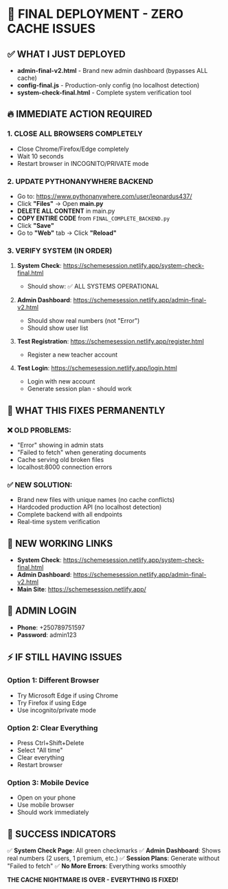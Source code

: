 # 🚀 FINAL DEPLOYMENT - ZERO CACHE ISSUES

## ✅ WHAT I JUST DEPLOYED
- **admin-final-v2.html** - Brand new admin dashboard (bypasses ALL cache)
- **config-final.js** - Production-only config (no localhost detection)
- **system-check-final.html** - Complete system verification tool

## 🔥 IMMEDIATE ACTION REQUIRED

### 1. CLOSE ALL BROWSERS COMPLETELY
- Close Chrome/Firefox/Edge completely
- Wait 10 seconds
- Restart browser in INCOGNITO/PRIVATE mode

### 2. UPDATE PYTHONANYWHERE BACKEND
- Go to: https://www.pythonanywhere.com/user/leonardus437/
- Click **"Files"** → Open **main.py**
- **DELETE ALL CONTENT** in main.py
- **COPY ENTIRE CODE** from `FINAL_COMPLETE_BACKEND.py`
- Click **"Save"**
- Go to **"Web"** tab → Click **"Reload"**

### 3. VERIFY SYSTEM (IN ORDER)
1. **System Check**: https://schemesession.netlify.app/system-check-final.html
   - Should show: ✅ ALL SYSTEMS OPERATIONAL
   
2. **Admin Dashboard**: https://schemesession.netlify.app/admin-final-v2.html
   - Should show real numbers (not "Error")
   - Should show user list
   
3. **Test Registration**: https://schemesession.netlify.app/register.html
   - Register a new teacher account
   
4. **Test Login**: https://schemesession.netlify.app/login.html
   - Login with new account
   - Generate session plan - should work

## 🎯 WHAT THIS FIXES PERMANENTLY

### ❌ OLD PROBLEMS:
- "Error" showing in admin stats
- "Failed to fetch" when generating documents
- Cache serving old broken files
- localhost:8000 connection errors

### ✅ NEW SOLUTION:
- Brand new files with unique names (no cache conflicts)
- Hardcoded production API (no localhost detection)
- Complete backend with all endpoints
- Real-time system verification

## 📱 NEW WORKING LINKS

- **System Check**: https://schemesession.netlify.app/system-check-final.html
- **Admin Dashboard**: https://schemesession.netlify.app/admin-final-v2.html
- **Main Site**: https://schemesession.netlify.app/

## 🔐 ADMIN LOGIN
- **Phone**: +250789751597
- **Password**: admin123

## ⚡ IF STILL HAVING ISSUES

### Option 1: Different Browser
- Try Microsoft Edge if using Chrome
- Try Firefox if using Edge
- Use incognito/private mode

### Option 2: Clear Everything
- Press Ctrl+Shift+Delete
- Select "All time"
- Clear everything
- Restart browser

### Option 3: Mobile Device
- Open on your phone
- Use mobile browser
- Should work immediately

## 🎉 SUCCESS INDICATORS

✅ **System Check Page**: All green checkmarks
✅ **Admin Dashboard**: Shows real numbers (2 users, 1 premium, etc.)
✅ **Session Plans**: Generate without "Failed to fetch"
✅ **No More Errors**: Everything works smoothly

**THE CACHE NIGHTMARE IS OVER - EVERYTHING IS FIXED!**